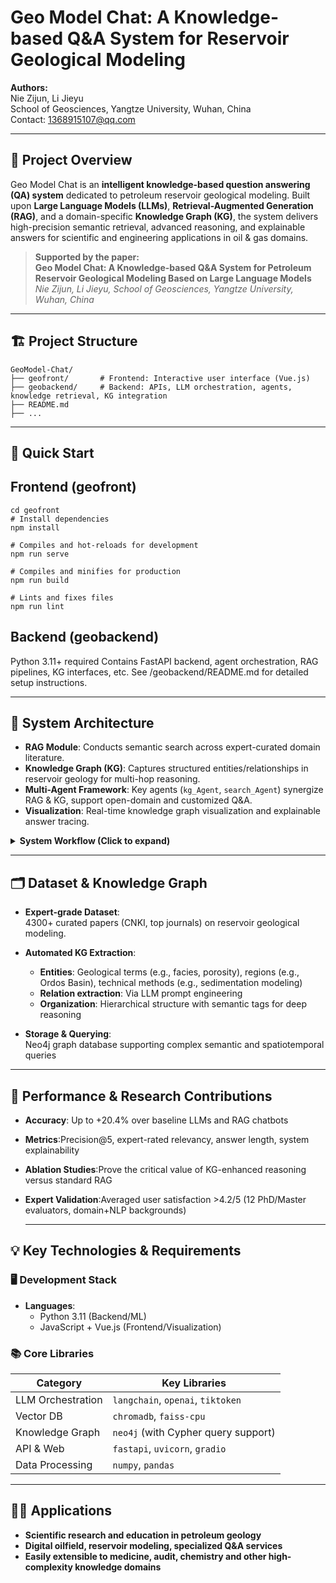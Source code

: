 # Geo Model Chat: A Knowledge-based Q&A System for Reservoir Geological Modeling

**Authors:**  
Nie Zijun, Li Jieyu  
School of Geosciences, Yangtze University, Wuhan, China  
Contact: 1368915107@qq.com

---

## 🎯 Project Overview

Geo Model Chat is an **intelligent knowledge-based question answering (QA) system** dedicated to petroleum reservoir geological modeling. Built upon **Large Language Models (LLMs)**, **Retrieval-Augmented Generation (RAG)**, and a domain-specific **Knowledge Graph (KG)**, the system delivers high-precision semantic retrieval, advanced reasoning, and explainable answers for scientific and engineering applications in oil & gas domains.

> **Supported by the paper:**  
> **Geo Model Chat: A Knowledge-based Q&A System for Petroleum Reservoir Geological Modeling Based on Large Language Models**  
> _Nie Zijun, Li Jieyu, School of Geosciences, Yangtze University, Wuhan, China_

---

## 🏗️ Project Structure

```text
GeoModel-Chat/
├── geofront/       # Frontend: Interactive user interface (Vue.js)
├── geobackend/     # Backend: APIs, LLM orchestration, agents, knowledge retrieval, KG integration
├── README.md
├── ...

```
---
## 🚀 Quick Start
## Frontend (geofront)
```text
cd geofront
# Install dependencies
npm install

# Compiles and hot-reloads for development
npm run serve

# Compiles and minifies for production
npm run build

# Lints and fixes files
npm run lint
```

## Backend (geobackend)
Python 3.11+ required
Contains FastAPI backend, agent orchestration, RAG pipelines, KG interfaces, etc.
See /geobackend/README.md for detailed setup instructions.

---

## 🧩 System Architecture

- **RAG Module**: Conducts semantic search across expert-curated domain literature.
- **Knowledge Graph (KG)**: Captures structured entities/relationships in reservoir geology for multi-hop reasoning.
- **Multi-Agent Framework**: Key agents (`kg_Agent`, `search_Agent`) synergize RAG & KG, support open-domain and customized Q&A.
- **Visualization**: Real-time knowledge graph visualization and explainable answer tracing.

<details>
<summary><strong>System Workflow (Click to expand)</strong></summary>

1. **User query input**  
2. **Search via**:  
   - Document RAG retrieval  
   - KG reasoning (Cypher/NER/LLM prompt-based)  
3. **Integrated context understanding** → Answer generation  
4. **Interactive visualization** of knowledge/answers  
</details>

---

## 🗂️ Dataset & Knowledge Graph

- **Expert-grade Dataset**:  
  4300+ curated papers (CNKI, top journals) on reservoir geological modeling.

- **Automated KG Extraction**:
  - **Entities**: Geological terms (e.g., facies, porosity), regions (e.g., Ordos Basin), technical methods (e.g., sedimentation modeling)
  - **Relation extraction**: Via LLM prompt engineering
  - **Organization**: Hierarchical structure with semantic tags for deep reasoning

- **Storage & Querying**:  
  Neo4j graph database supporting complex semantic and spatiotemporal queries
  
---

## 🧪 Performance & Research Contributions
- **Accuracy**:  Up to +20.4% over baseline LLMs and RAG chatbots
- **Metrics**:Precision@5, expert-rated relevancy, answer length, system explainability
- **Ablation Studies**:Prove the critical value of KG-enhanced reasoning versus standard RAG
- **Expert Validation**:Averaged user satisfaction >4.2/5 (12 PhD/Master evaluators, domain+NLP backgrounds)
  
  ---
  
## 💡 Key Technologies & Requirements

### 🖥️ Development Stack
- **Languages**:
  - Python 3.11 (Backend/ML)
  - JavaScript + Vue.js (Frontend/Visualization)

### 📚 Core Libraries
| Category          | Key Libraries                                                                 |
|-------------------|-------------------------------------------------------------------------------|
| LLM Orchestration | `langchain`, `openai`, `tiktoken`                                             |
| Vector DB         | `chromadb`, `faiss-cpu`                                                       |
| Knowledge Graph   | `neo4j` (with Cypher query support)                                           |
| API & Web         | `fastapi`, `uvicorn`, `gradio`                                                |
| Data Processing   | `numpy`, `pandas`                                                             |

  ---
  
## 👨‍💻 Applications
- **Scientific research and education in petroleum geology**
- **Digital oilfield, reservoir modeling, specialized Q&A services**
- **Easily extensible to medicine, audit, chemistry and other high-complexity knowledge domains**





  
